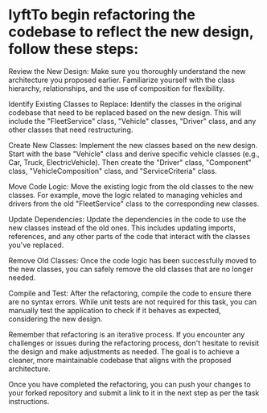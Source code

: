 # lyftTo begin refactoring the codebase to reflect the new design, follow these steps:

Review the New Design: Make sure you thoroughly understand the new architecture you proposed earlier. Familiarize yourself with the class hierarchy, relationships, and the use of composition for flexibility.

Identify Existing Classes to Replace: Identify the classes in the original codebase that need to be replaced based on the new design. This will include the "FleetService" class, "Vehicle" classes, "Driver" class, and any other classes that need restructuring.

Create New Classes: Implement the new classes based on the new design. Start with the base "Vehicle" class and derive specific vehicle classes (e.g., Car, Truck, ElectricVehicle). Then create the "Driver" class, "Component" class, "VehicleComposition" class, and "ServiceCriteria" class.

Move Code Logic: Move the existing logic from the old classes to the new classes. For example, move the logic related to managing vehicles and drivers from the old "FleetService" class to the corresponding new classes.

Update Dependencies: Update the dependencies in the code to use the new classes instead of the old ones. This includes updating imports, references, and any other parts of the code that interact with the classes you've replaced.

Remove Old Classes: Once the code logic has been successfully moved to the new classes, you can safely remove the old classes that are no longer needed.

Compile and Test: After the refactoring, compile the code to ensure there are no syntax errors. While unit tests are not required for this task, you can manually test the application to check if it behaves as expected, considering the new design.

Remember that refactoring is an iterative process. If you encounter any challenges or issues during the refactoring process, don't hesitate to revisit the design and make adjustments as needed. The goal is to achieve a cleaner, more maintainable codebase that aligns with the proposed architecture.

Once you have completed the refactoring, you can push your changes to your forked repository and submit a link to it in the next step as per the task instructions.
